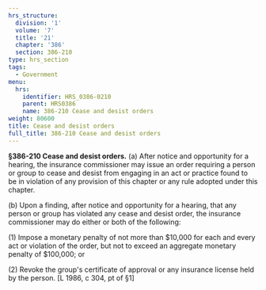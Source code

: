 ```yaml
---
hrs_structure:
  division: '1'
  volume: '7'
  title: '21'
  chapter: '386'
  section: 386-210
type: hrs_section
tags:
  - Government
menu:
  hrs:
    identifier: HRS_0386-0210
    parent: HRS0386
    name: 386-210 Cease and desist orders
weight: 80600
title: Cease and desist orders
full_title: 386-210 Cease and desist orders
---
```

**§386-210 Cease and desist orders.** (a) After notice and opportunity for a hearing, the insurance commissioner may issue an order requiring a person or group to cease and desist from engaging in an act or practice found to be in violation of any provision of this chapter or any rule adopted under this chapter.

(b) Upon a finding, after notice and opportunity for a hearing, that any person or group has violated any cease and desist order, the insurance commissioner may do either or both of the following:

(1) Impose a monetary penalty of not more than $10,000 for each and every act or violation of the order, but not to exceed an aggregate monetary penalty of $100,000; or

(2) Revoke the group's certificate of approval or any insurance license held by the person. [L 1986, c 304, pt of §1]